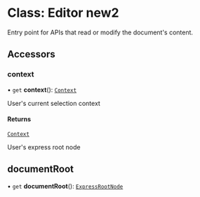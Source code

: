 # Class: Editor new2

Entry point for APIs that read or modify the document's content.

## Accessors

### context

• `get` **context**(): [`Context`](context.md)

User's current selection context

#### Returns

[`Context`](context.md)

<HorizontalLine/>

User's express root node

## documentRoot

• `get` **documentRoot**(): [`ExpressRootNode`](express-root-node.md)
